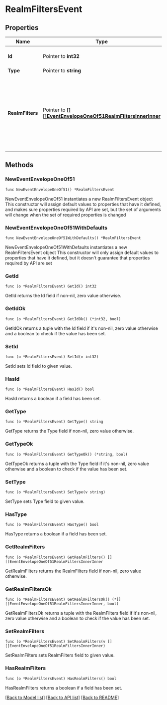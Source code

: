 # RealmFiltersEvent

## Properties

Name | Type | Description | Notes
------------ | ------------- | ------------- | -------------
**Id** | Pointer to **int32** | The ID of the event. Events appear in increasing order but may not be consecutive.  | [optional] 
**Type** | Pointer to **string** |  | [optional] 
**RealmFilters** | Pointer to [**[][]EventEnvelopeOneOf51RealmFiltersInnerInner**]([]EventEnvelopeOneOf51RealmFiltersInnerInner.md) | An array of tuples, where each tuple described a linkifier. The first element of the tuple was a string regex pattern which represented the pattern to be linkified on matching, for example &#x60;\&quot;#(?P&lt;id&gt;[123])\&quot;&#x60;. The second element was the URL format string that the pattern should be linkified with. A URL format string for the above example would be &#x60;\&quot;https://realm.com/my_realm_filter/%(id)s\&quot;&#x60;. And the third element was the ID of the realm filter.  | [optional] 

## Methods

### NewEventEnvelopeOneOf51

`func NewEventEnvelopeOneOf51() *RealmFiltersEvent`

NewEventEnvelopeOneOf51 instantiates a new RealmFiltersEvent object
This constructor will assign default values to properties that have it defined,
and makes sure properties required by API are set, but the set of arguments
will change when the set of required properties is changed

### NewEventEnvelopeOneOf51WithDefaults

`func NewEventEnvelopeOneOf51WithDefaults() *RealmFiltersEvent`

NewEventEnvelopeOneOf51WithDefaults instantiates a new RealmFiltersEvent object
This constructor will only assign default values to properties that have it defined,
but it doesn't guarantee that properties required by API are set

### GetId

`func (o *RealmFiltersEvent) GetId() int32`

GetId returns the Id field if non-nil, zero value otherwise.

### GetIdOk

`func (o *RealmFiltersEvent) GetIdOk() (*int32, bool)`

GetIdOk returns a tuple with the Id field if it's non-nil, zero value otherwise
and a boolean to check if the value has been set.

### SetId

`func (o *RealmFiltersEvent) SetId(v int32)`

SetId sets Id field to given value.

### HasId

`func (o *RealmFiltersEvent) HasId() bool`

HasId returns a boolean if a field has been set.

### GetType

`func (o *RealmFiltersEvent) GetType() string`

GetType returns the Type field if non-nil, zero value otherwise.

### GetTypeOk

`func (o *RealmFiltersEvent) GetTypeOk() (*string, bool)`

GetTypeOk returns a tuple with the Type field if it's non-nil, zero value otherwise
and a boolean to check if the value has been set.

### SetType

`func (o *RealmFiltersEvent) SetType(v string)`

SetType sets Type field to given value.

### HasType

`func (o *RealmFiltersEvent) HasType() bool`

HasType returns a boolean if a field has been set.

### GetRealmFilters

`func (o *RealmFiltersEvent) GetRealmFilters() [][]EventEnvelopeOneOf51RealmFiltersInnerInner`

GetRealmFilters returns the RealmFilters field if non-nil, zero value otherwise.

### GetRealmFiltersOk

`func (o *RealmFiltersEvent) GetRealmFiltersOk() (*[][]EventEnvelopeOneOf51RealmFiltersInnerInner, bool)`

GetRealmFiltersOk returns a tuple with the RealmFilters field if it's non-nil, zero value otherwise
and a boolean to check if the value has been set.

### SetRealmFilters

`func (o *RealmFiltersEvent) SetRealmFilters(v [][]EventEnvelopeOneOf51RealmFiltersInnerInner)`

SetRealmFilters sets RealmFilters field to given value.

### HasRealmFilters

`func (o *RealmFiltersEvent) HasRealmFilters() bool`

HasRealmFilters returns a boolean if a field has been set.


[[Back to Model list]](../README.md#documentation-for-models) [[Back to API list]](../README.md#documentation-for-api-endpoints) [[Back to README]](../README.md)


